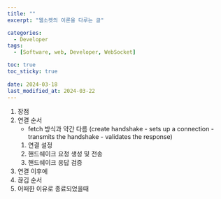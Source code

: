 ```yaml
---
title: ""
excerpt: "웹소켓의 이론을 다루는 글"

categories:
  - Developer
tags:
  - [Software, web, Developer, WebSocket]

toc: true
toc_sticky: true
 
date: 2024-03-18
last_modified_at: 2024-03-22
---   
```


1. 장점
1. 연결 순서
    - fetch 방식과 약간 다름 (create handshake - sets up a connection - transmits the handshake - validates the response)
    1. 연결 설정
    1. 핸드쉐이크 요청 생성 및 전송
    1. 핸드쉐이크 응답 검증
1. 연결 이후에
1. 끊김 순서
1. 어떠한 이유로 종료되었을때